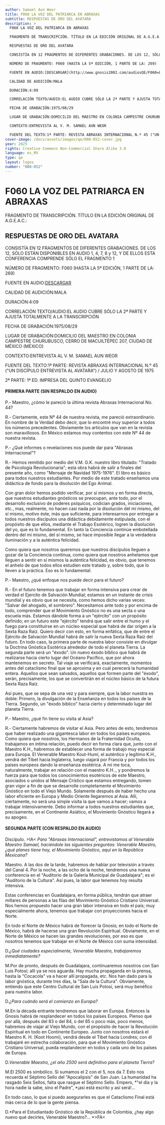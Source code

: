 ```yaml
---
author: Samael Aun Weor
title: F060 LA VOZ DEL PATRIARCA EN ABRAXAS
subtitle: RESPUESTAS DE ORO DEL AVATARA
description: >
  F060 LA VOZ DEL PATRIARCA EN ABRAXAS

  FRAGMENTO DE TRANSCRIPCIÓN. TÍTULO EN LA EDICIÓN ORIGINAL DE A.G.E.A.C.:

  RESPUESTAS DE ORO DEL AVATARA

  CONSISTÍA EN 12 FRAGMENTOS DE DIFERENTES GRABACIONES. DE LOS 12, SÓLO ESTÁN DISPONIBLES EN AUDIO 1, 4, 7, 8 y 12, Y DE ELLOS ESTA CONFERENCIA COMPRENDE SÓLO EL FRAGMENTO 1

  NÚMERO DE FRAGMENTO: F060 (HASTA LA 5ª EDICIÓN, 1 PARTE DE LA: 269)

  FUENTE EN AUDIO:[DESCARGAR](http://www.gnosis2002.com/audiosQE/F060=LA-VOZ-DEL-PATRIARCA-EN-ABRAXAS.zip)

  CALIDAD DE AUDICIÓN:MALA

  DURACIÓN:4:09

  CORRELACIÓN TEXTO/AUDIO:EL AUDIO CUBRE SÓLO LA 2ª PARTE Y AJUSTA TOTALMENTE A LA TRANSCRIPCIÓN

  FECHA DE GRABACIÓN:1975/08/29

  LUGAR DE GRABACIÓN:DOMICILIO DEL MAESTRO EN COLONIA CAMPESTRE CHURUBUSCO, CERRO DE MACUILTÉPEC 207, CIUDAD DE MÉXICO (MÉXICO)

  CONTEXTO:ENTREVISTA AL V. M. SAMAEL AUN WEOR

  FUENTE DEL TEXTO:1ª PARTE: REVISTA ABRAXAS INTERNACIONAL N.º 45 ("UN DISCÍPULO ENTREVISTA AL AVATARA") / JULIO Y AGOSTO DE 1975
cover-image: /docs/assets/images/qe/008-052-cover.jpg
year: 2025
rights: Creative Commons Non-Commercial Share Alike 3.0
language: es_MX
type: qe
layout: logos
number: "008-052"
---
```

# F060 LA VOZ DEL PATRIARCA EN ABRAXAS

FRAGMENTO DE TRANSCRIPCIÓN. TÍTULO EN LA EDICIÓN ORIGINAL DE A.G.E.A.C.:

## RESPUESTAS DE ORO DEL AVATARA

CONSISTÍA EN 12 FRAGMENTOS DE DIFERENTES GRABACIONES. DE LOS 12, SÓLO ESTÁN DISPONIBLES EN AUDIO 1, 4, 7, 8 y 12, Y DE ELLOS ESTA CONFERENCIA COMPRENDE SÓLO EL FRAGMENTO 1

NÚMERO DE FRAGMENTO: F060 (HASTA LA 5ª EDICIÓN, 1 PARTE DE LA: 269)

FUENTE EN AUDIO:[DESCARGAR](http://www.gnosis2002.com/audiosQE/F060=LA-VOZ-DEL-PATRIARCA-EN-ABRAXAS.zip)

CALIDAD DE AUDICIÓN:MALA

DURACIÓN:4:09

CORRELACIÓN TEXTO/AUDIO:EL AUDIO CUBRE SÓLO LA 2ª PARTE Y AJUSTA TOTALMENTE A LA TRANSCRIPCIÓN

FECHA DE GRABACIÓN:1975/08/29

LUGAR DE GRABACIÓN:DOMICILIO DEL MAESTRO EN COLONIA CAMPESTRE CHURUBUSCO, CERRO DE MACUILTÉPEC 207, CIUDAD DE MÉXICO (MÉXICO)

CONTEXTO:ENTREVISTA AL V. M. SAMAEL AUN WEOR

FUENTE DEL TEXTO:1ª PARTE: REVISTA ABRAXAS INTERNACIONAL N.º 45 ("UN DISCÍPULO ENTREVISTA AL AVATARA") / JULIO Y AGOSTO DE 1975

2ª PARTE: 1ª ED. IMPRESA DEL QUINTO EVANGELIO

#### PRIMERA PARTE (SIN RESPALDO EN AUDIO)

P.- Maestro, ¿cómo le pareció la última revista Abraxas Internacional No. 44?

R.- Ciertamente, este Nº 44 de nuestra revista, me pareció extraordinario. En nombre de la Verdad debo decir, que lo encontré muy superior a todos los números precedentes. Obviamente los artículos que van en la revista son maravillosos. En México estamos muy contentos con este Nº 44 de nuestra revista.

P.- ¿Qué informes o revelaciones nos puede dar para "Abraxas Internacional"?

R.- Hemos remitido por medio del V.M. G.K. nuestro libro titulado: "Tratado de Psicología Revolucionaria"; esta obra habrá de salir a finales del presente año, como "Mensaje de Navidad 1975-1976". El libro es básico para todos nuestros estudiantes. Por medio de este tratado enseñamos una didáctica de fondo para la disolución del Ego Animal.

Con gran dolor hemos podido verificar, por sí mismos y en forma directa, que nuestros estudiantes gnósticos se preocupan, ante todo, por el desarrollo exclusivo de poderes psíquicos, codician grados, iniciaciones, etc., mas, realmente, no hacen casi nada por la disolución del mí mismo, del sí mismo, motivo éste, más que suficiente, para interesarnos por entregar a todos nuestros discípulos una didáctica debidamente estipulada, con el propósito de que ellos, mediante el Trabajo Esotérico, logren la disolución del yo, que es lo fundamental. En tanto la Conciencia continúe embotellada dentro del mí mismo, del sí mismo, se hace imposible llegar a la verdadera iluminación y a la auténtica felicidad.

Como quiera que nosotros queremos que nuestros discípulos lleguen a gozar de la Conciencia continua, como quiera que nosotros anhelamos que lleguen a sentir en sí mismos la auténtica felicidad, es obvio, que tenemos el anhelo de que todos ellos estudien este tratado y, sobre todo, que lo lleven a la práctica. Eso es lo fundamental.

P.- Maestro, ¿qué enfoque nos puede decir para el futuro?

R.- En el futuro tenemos que trabajar en forma intensiva para crear de verdad el Ejercito de Salvación Mundial; estamos en un instante de crisis mundial y es obvio que se necesita, como hemos dicho varias veces: "Salvar del ahogado, el sombrero". Necesitamos ante todo y por encima de todo, comprender que el Movimiento Gnóstico no es una secta o una escuela más. Estamos dándole forma a un "ejército" con un propósito definido; en un futuro este "ejército" tendrá que salir entre el humo y el fuego para constituirse en un núcleo especial que habrá de dar origen a la Sexta Raza Raíz. Quiero decir con esto, en forma enfática, que de entre el Ejército de Salvación Mundial habrá de salir la nueva Sexta Raza Raíz del futuro. En todo caso, la primera parte de nuestra labor consiste en divulgar la Doctrina Gnóstica Esotérica alrededor de todo el planeta Tierra. La segunda parte será un "éxodo". Un nuevo éxodo bíblico que habrá de realizarse hacia cierto lugar del Océano Pacífico, que por ahora mantenemos en secreto. Tal viaje se verificará, exactamente, momentos antes del cataclismo final que se aproxima y en cual perecerá la humanidad entera. Aquellos que sean salvados, aquellos que formen parte del "éxodo", serán, precisamente, los que se convertirán en el núcleo básico de la futura Sexta Raza Raíz.

Así pues, que se sepa de una vez y para siempre, que la labor nuestra es doble: Primero, la divulgación de la Enseñanza en todos los países de la Tierra. Segundo, un "éxodo bíblico" hacia cierto y determinado lugar del planeta Tierra.

P.- Maestro, ¿qué fin tiene su visita al Asia?

R.- Ciertamente habremos de visitar el Asia. Pero antes de esto, tendremos que haber realizado una gigantesca labor en todos los países europeos. Como quiera que nosotros, los Hermanos de la Fraternidad Oculta, trabajamos en íntima relación, puedo decir en forma clara que, junto con el Maestro K.H., habremos de establecer una forma de trabajo muy especial para Europa. El Venerable Maestro Kout-Humí, el auténtico y legítimo K.H., vendrá del Tíbet hacia Inglaterra, luego viajará por Francia y por todos los países europeos dando la enseñanza esotérica. A mí me toca, naturalmente, trabajar en relación con el maestro K.H.., y pondremos la fuerza para que todos los conocimientos esotéricos de este Maestro, asociados o unidos al Mensaje Crístico que estamos entregando, tomen gran vigor a fin de que se desarrolle completamente el Movimiento Gnóstico en todo el Viejo Mundo. Solamente después de haber hecho una labor eficiente en Europa y Medio Oriente llegaremos al Asia. Allí, ciertamente, no será una simple visita la que vamos a hacer; vamos a trabajar intensivamente. Debo informar a todos nuestros estudiantes que, precisamente, en el Continente Asiático, el Movimiento Gnóstico llegará a su apogeo.

#### SEGUNDA PARTE (CON RESPALDO EN AUDIO)

Discípulo. \>IA< *Para "Abraxas Internacional", entrevistamos al Venerable Maestro Samael, haciéndole las siguientes preguntas: Venerable Maestro, ¿qué planes tiene hoy, el Movimiento Gnóstico,* *aquí en la República Mexicana?*

Maestro. A las dos de la tarde, habremos de hablar por televisión a través del Canal 4. Por la noche, a las ocho de la noche, tendremos una nueva conferencia en el "Auditorio de la Galería Municipal de Guadalajara"; es el "Auditorio de la Cultura". Así pues, la labor que tenemos hoy resulta intensiva.

Estas conferencias en Guadalajara, en forma pública, tendrán que atraer millares de personas a las filas del Movimiento Gnóstico Cristiano Universal. Nos hemos propuesto hacer una gran labor intensiva en todo el país; muy especialmente ahora, tenemos que trabajar con proyecciones hacia el Norte.

En todo el Norte de México habrá de florecer la Gnosis; en todo el Norte de México, habrá de hacerse una gran Revolución Espiritual. Obviamente, en el Norte de México se hacen las grandes revoluciones, por eso es que nosotros tenemos que trabajar en el Norte de México con suma intensidad.

D.*¿Qué ciudades especialmente, Venerable Maestro, trabajaremos inmediatamente?*

M.Por de pronto, después de Guadalajara, continuaremos nosotros con San Luis Potosí; allí ya se nos aguarda. Hay mucha propaganda en la prensa, hasta la "Cocacola" va a hacer allí propagada, etc. Nos han dado para la labor gnóstica, durante tres días, la "Sala de la Cultura". Obviamente, entiendo que este Centro Cultural de San Luis Potosí, será muy benéfico para nuestra labor.

D.*¿Para cuándo será el comienzo en Europa?*

M.En la década entrante tendremos que laborar en Europa. Entonces la Gnosis habrá de resplandecer en todos los países Europeos. Pienso que por allá, después del 83 o del 84, o del 85 o poco más, poco menos, habremos de viajar al Viejo Mundo, con el propósito de hacer la Revolución Espiritual en todo en Continente Europeo. Junto con nosotros estará el Maestro K. H. (Koot Hoomi), vendrá desde el Tíbet hacia Londres; con él trabajaré en estrecha colaboración, para que el Movimiento Gnóstico Cristiano Universal, pueda resplandecer en todos y cada uno de los países de Europa.

D.*Venerable Maestro, ¿el año 2500 será definitivo para el planeta Tierra?*

M.El 2500 es simbólico. Si sumamos el 2 con el 5, nos da 7. Esto nos recuerda el Séptimo Sello del "Apocalipsis" de San Juan. La humanidad ha rasgado Seis Sellos, falta que rasgue el Séptimo Sello. Empero, *"el día y la hora nadie la sabe, sino el Padre", *¡así está escrito y así será!...

En todo caso, lo que si puedo asegurarles es que el Cataclismo Final está más cerca de lo que la gente piensa.

D.*Para el Estudiantado Gnóstico de la República de Colombia, ¿hay algo nuevo qué decirles, Venerable Maestro?... *\>FA<

